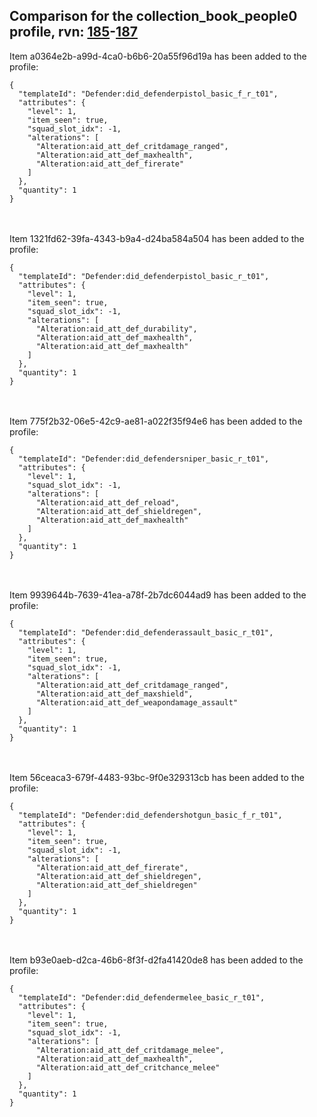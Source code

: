## Comparison for the collection_book_people0 profile, rvn: [185](https://github.com/PRO100KatYT/FortniteProfileRevisions/tree/main/profiles/collection_book_people0/185%20collection_book_people0.json)-[187](https://github.com/PRO100KatYT/FortniteProfileRevisions/tree/main/profiles/collection_book_people0/187%20collection_book_people0.json)

Item a0364e2b-a99d-4ca0-b6b6-20a55f96d19a has been added to the profile:

```
{
  "templateId": "Defender:did_defenderpistol_basic_f_r_t01",
  "attributes": {
    "level": 1,
    "item_seen": true,
    "squad_slot_idx": -1,
    "alterations": [
      "Alteration:aid_att_def_critdamage_ranged",
      "Alteration:aid_att_def_maxhealth",
      "Alteration:aid_att_def_firerate"
    ]
  },
  "quantity": 1
}
```

<br><br>
Item 1321fd62-39fa-4343-b9a4-d24ba584a504 has been added to the profile:

```
{
  "templateId": "Defender:did_defenderpistol_basic_r_t01",
  "attributes": {
    "level": 1,
    "item_seen": true,
    "squad_slot_idx": -1,
    "alterations": [
      "Alteration:aid_att_def_durability",
      "Alteration:aid_att_def_maxhealth",
      "Alteration:aid_att_def_maxhealth"
    ]
  },
  "quantity": 1
}
```

<br><br>
Item 775f2b32-06e5-42c9-ae81-a022f35f94e6 has been added to the profile:

```
{
  "templateId": "Defender:did_defendersniper_basic_r_t01",
  "attributes": {
    "level": 1,
    "squad_slot_idx": -1,
    "alterations": [
      "Alteration:aid_att_def_reload",
      "Alteration:aid_att_def_shieldregen",
      "Alteration:aid_att_def_maxhealth"
    ]
  },
  "quantity": 1
}
```

<br><br>
Item 9939644b-7639-41ea-a78f-2b7dc6044ad9 has been added to the profile:

```
{
  "templateId": "Defender:did_defenderassault_basic_r_t01",
  "attributes": {
    "level": 1,
    "item_seen": true,
    "squad_slot_idx": -1,
    "alterations": [
      "Alteration:aid_att_def_critdamage_ranged",
      "Alteration:aid_att_def_maxshield",
      "Alteration:aid_att_def_weapondamage_assault"
    ]
  },
  "quantity": 1
}
```

<br><br>
Item 56ceaca3-679f-4483-93bc-9f0e329313cb has been added to the profile:

```
{
  "templateId": "Defender:did_defendershotgun_basic_f_r_t01",
  "attributes": {
    "level": 1,
    "item_seen": true,
    "squad_slot_idx": -1,
    "alterations": [
      "Alteration:aid_att_def_firerate",
      "Alteration:aid_att_def_shieldregen",
      "Alteration:aid_att_def_shieldregen"
    ]
  },
  "quantity": 1
}
```

<br><br>
Item b93e0aeb-d2ca-46b6-8f3f-d2fa41420de8 has been added to the profile:

```
{
  "templateId": "Defender:did_defendermelee_basic_r_t01",
  "attributes": {
    "level": 1,
    "item_seen": true,
    "squad_slot_idx": -1,
    "alterations": [
      "Alteration:aid_att_def_critdamage_melee",
      "Alteration:aid_att_def_maxhealth",
      "Alteration:aid_att_def_critchance_melee"
    ]
  },
  "quantity": 1
}
```

<br><br>
